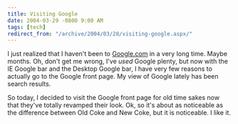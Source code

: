 ```yaml
---
title: Visiting Google
date: 2004-03-29 -0800 9:00 AM
tags: [tech]
redirect_from: "/archive/2004/03/28/visiting-google.aspx/"
---
```


I just realized that I haven't been to
[Google.com](https://www.google.com) in a very long time. Maybe months.
Oh, don't get me wrong, I've *used* Google plenty, but now with the IE
Google bar and the Desktop Google bar, I have very few reasons to
actually go to the Google front page. My view of Google lately has been
search results.

So today, I decided to visit the Google front page for old time sakes
now that they've totally revamped their look. Ok, so it's about as
noticeable as the difference between Old Coke and New Coke, but it is
noticeable. I like it.

